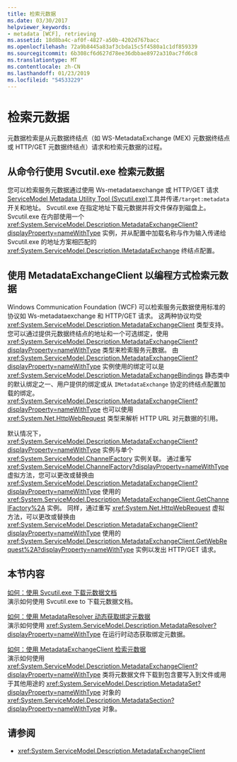 ```yaml
---
title: 检索元数据
ms.date: 03/30/2017
helpviewer_keywords:
- metadata [WCF], retrieving
ms.assetid: 18d8ba4c-af0f-4827-a50b-4202d767bacc
ms.openlocfilehash: 72a9b8445a83af3cbda15c5f4580a1c1df859339
ms.sourcegitcommit: 6b308cf6d627d78ee36dbbae8972a310ac7fd6c8
ms.translationtype: MT
ms.contentlocale: zh-CN
ms.lasthandoff: 01/23/2019
ms.locfileid: "54533229"
---
```

# <a name="retrieving-metadata"></a>检索元数据
元数据检索是从元数据终结点（如 WS-MetadataExchange (MEX) 元数据终结点或 HTTP/GET 元数据终结点）请求和检索元数据的过程。  
  
## <a name="retrieving-metadata-from-the-command-line-using-svcutilexe"></a>从命令行使用 Svcutil.exe 检索元数据  
 您可以检索服务元数据通过使用 Ws-metadataexchange 或 HTTP/GET 请求[ServiceModel Metadata Utility Tool (Svcutil.exe)](../../../../docs/framework/wcf/servicemodel-metadata-utility-tool-svcutil-exe.md)工具并传递`/target:metadata`开关和地址。 Svcutil.exe 在指定地址下载元数据并将文件保存到磁盘上。 Svcutil.exe 在内部使用一个 <xref:System.ServiceModel.Description.MetadataExchangeClient?displayProperty=nameWithType> 实例，并从配置中加载名称与作为输入传递给 Svcutil.exe 的地址方案相匹配的 <xref:System.ServiceModel.Description.IMetadataExchange> 终结点配置。  
  
## <a name="retrieving-metadata-programmatically-using-the-metadataexchangeclient"></a>使用 MetadataExchangeClient 以编程方式检索元数据  
 Windows Communication Foundation (WCF) 可以检索服务元数据使用标准的协议如 Ws-metadataexchange 和 HTTP/GET 请求。 这两种协议均受 <xref:System.ServiceModel.Description.MetadataExchangeClient> 类型支持。 您可以通过提供元数据终结点的地址和一个可选绑定，使用 <xref:System.ServiceModel.Description.MetadataExchangeClient?displayProperty=nameWithType> 类型来检索服务元数据。 由 <xref:System.ServiceModel.Description.MetadataExchangeClient?displayProperty=nameWithType> 实例使用的绑定可以是 <xref:System.ServiceModel.Description.MetadataExchangeBindings> 静态类中的默认绑定之一、用户提供的绑定或从 `IMetadataExchange` 协定的终结点配置加载的绑定。 <xref:System.ServiceModel.Description.MetadataExchangeClient?displayProperty=nameWithType> 也可以使用 <xref:System.Net.HttpWebRequest> 类型来解析 HTTP URL 对元数据的引用。  
  
 默认情况下，<xref:System.ServiceModel.Description.MetadataExchangeClient?displayProperty=nameWithType> 实例与单个 <xref:System.ServiceModel.ChannelFactory> 实例关联。 通过重写 <xref:System.ServiceModel.ChannelFactory?displayProperty=nameWithType> 虚拟方法，您可以更改或替换由 <xref:System.ServiceModel.Description.MetadataExchangeClient?displayProperty=nameWithType> 使用的 <xref:System.ServiceModel.Description.MetadataExchangeClient.GetChannelFactory%2A> 实例。 同样，通过重写 <xref:System.Net.HttpWebRequest> 虚拟方法，可以更改或替换由 <xref:System.ServiceModel.Description.MetadataExchangeClient?displayProperty=nameWithType> 使用的 <xref:System.ServiceModel.Description.MetadataExchangeClient.GetWebRequest%2A?displayProperty=nameWithType> 实例以发出 HTTP/GET 请求。  
  
## <a name="in-this-section"></a>本节内容  
 [如何：使用 Svcutil.exe 下载元数据文档](../../../../docs/framework/wcf/feature-details/how-to-use-svcutil-exe-to-download-metadata-documents.md)  
 演示如何使用 Svcutil.exe to 下载元数据文档。  
  
 [如何：使用 MetadataResolver 动态获取绑定元数据](../../../../docs/framework/wcf/feature-details/how-to-use-metadataresolver-to-obtain-binding-metadata-dynamically.md)  
 演示如何使用 <xref:System.ServiceModel.Description.MetadataResolver?displayProperty=nameWithType> 在运行时动态获取绑定元数据。  
  
 [如何：使用 MetadataExchangeClient 检索元数据](../../../../docs/framework/wcf/feature-details/how-to-use-metadataexchangeclient-to-retrieve-metadata.md)  
 演示如何使用 <xref:System.ServiceModel.Description.MetadataExchangeClient?displayProperty=nameWithType> 类将元数据文件下载到包含要写入到文件或用于其他用途的 <xref:System.ServiceModel.Description.MetadataSet?displayProperty=nameWithType> 对象的 <xref:System.ServiceModel.Description.MetadataSection?displayProperty=nameWithType> 对象。  
  
## <a name="see-also"></a>请参阅
- <xref:System.ServiceModel.Description.MetadataExchangeClient>
